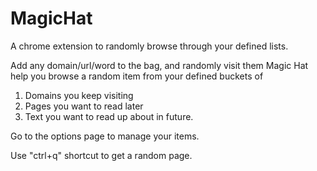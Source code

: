 MagicHat
========

A chrome extension to randomly browse through your defined lists.

Add any domain/url/word to the bag, and randomly visit them
Magic Hat help you browse a random item from your defined buckets of 
1. Domains you keep visiting
2. Pages you want to read later
3. Text you want to read up about in future.

Go to the options page to manage your items. 

Use "ctrl+q" shortcut to get a random page.
